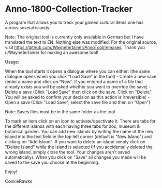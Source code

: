 # Anno-1800-Collection-Tracker
A program that allows you to track your gained cultural items one has across several islands.

Note: The original tool is currently only available in German but I have translated the text to EN. Nothing else was modified. For the original source, visit https://github.com/Waynetertainer/AnnoTool/releases. Thank you u/Waynetertainer for making an awesome tool!

Usage:

When the tool starts it opens a dialogue where you can either:
(the same dialogue opens when you click "Load Save" in the tool)
	- Create a new save (enter a name and click on "New". If you entered a name of a file that already exists you will be asked whether you want to override the save)
	- Delete a save (Click "Load Save" then click on the save. Click on "Delete". You will be asked to confirm your decision as this action is irreversible)
	- Open a save (Click "Load Save", select the save file and then on "Open")
	
Note: Saves files must be in the same folder as the tool	
	
To mark an item click on an icon to activate/deactivate it.
There are tabs for the different islands with each having three tabs for zoo, museum & botanical garden.
You can add new islands by writing the name of the new island into the text field in the top left corner (default is "New Island") and clicking on "Add Island".
If you want to delete an island simply click on "Delete Island" while the island is selected (If you accidentally deleted the wrong island, simply close the tool. Your changes aren't saved automatically).
When you click on "Save" all changes you made will be saved to the save you choose at the beginning.

Enjoy!

CookieRawks
